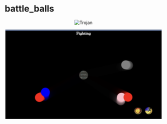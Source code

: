 # battle_balls
 <p align="center"><img src="images/login.png" alt="Trojan" width="500" /></p>
 <p align="center"><img src="images/game.png" alt="Trojan" width="500" /></p>